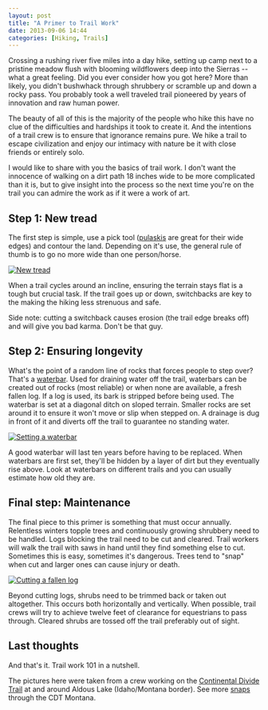 ```yaml
---
layout: post
title: "A Primer to Trail Work"
date: 2013-09-06 14:44
categories: [Hiking, Trails]
---
```


Crossing a rushing river five miles into a day hike, setting up camp next to a pristine meadow flush with blooming wildflowers deep into the Sierras -- what a great feeling. Did you ever consider how you got here? More than likely, you didn't bushwhack through shrubbery or scramble up and down a rocky pass. You probably took a well traveled trail pioneered by years of innovation and raw human power.

The beauty of all of this is the majority of the people who hike this have no clue of the difficulties and hardships it took to create it. And the intentions of a trail crew is to ensure that ignorance remains pure. We hike a trail to escape civilization and enjoy our intimacy with nature be it with close friends or entirely solo.

I would like to share with you the basics of trail work. I don't want the innocence of walking on a dirt path 18 inches wide to be more complicated than it is, but to give insight into the process so the next time you're on the trail you can admire the work as if it were a work of art.


## Step 1: New tread

The first step is simple, use a pick tool ([pulaskis][1] are great for their wide edges) and contour the land. Depending on it's use, the general rule of thumb is to go no more wide than one person/horse.

[![New tread](http://farm6.staticflickr.com/5522/9235104525_7f5cc9571a.jpg "New tread")](http://www.flickr.com/photos/95201160@N04/9235104525/in/set-72157634544027816)

When a trail cycles around an incline, ensuring the terrain stays flat is a tough but crucial task. If the trail goes up or down, switchbacks are key to the making the hiking less strenuous and safe.

Side note: cutting a switchback causes erosion (the trail edge breaks off) and will give you bad karma. Don't be that guy.

## Step 2: Ensuring longevity

What's the point of a random line of rocks that forces people to step over? That's a [waterbar][2]. Used for draining water off the trail, waterbars can be created out of rocks (most reliable) or when none are available, a fresh fallen log. If a log is used, its bark is stripped before being used. The waterbar is set at a diagonal ditch on sloped terrain. Smaller rocks are set around it to ensure it won't move or slip when stepped on. A drainage is dug in front of it and diverts off the trail to guarantee no standing water.

[![Setting a waterbar](http://farm3.staticflickr.com/2814/9237872812_3731505ab9.jpg "Setting a waterbar")](http://www.flickr.com/photos/95201160@N04/9237872812/in/set-72157634544027816)

A good waterbar will last ten years before having to be replaced. When waterbars are first set, they'll be hidden by a layer of dirt but they eventually rise above. Look at waterbars on different trails and you can usually estimate how old they are.

## Final step: Maintenance

The final piece to this primer is something that must occur annually. Relentless winters topple trees and continuously growing shrubbery need to be handled. Logs blocking the trail need to be cut and cleared. Trail workers will walk the trail with saws in hand until they find something else to cut. Sometimes this is easy, sometimes it's dangerous. Trees tend to "snap" when cut and larger ones can cause injury or death.

[![Cutting a fallen log](http://farm3.staticflickr.com/2888/9235099455_5c7d5e6631.jpg "Cutting a fallen log")](http://www.flickr.com/photos/95201160@N04/9235099455/in/set-72157634544027816)

Beyond cutting logs, shrubs need to be trimmed back or taken out altogether. This occurs both horizontally and vertically. When possible, trail crews will try to achieve twelve feet of clearance for equestrians to pass through. Cleared shrubs are tossed off the trail preferably out of sight.

## Last thoughts

And that's it. Trail work 101 in a nutshell.

The pictures here were taken from a crew working on the [Continental Divide Trail][3] at and around Aldous Lake (Idaho/Montana border). See more [snaps][4] through the CDT Montana.

[1]: http://en.wikipedia.org/wiki/Pulaski_(tool) "Pulaski"
[2]: http://en.wikipedia.org/wiki/Waterbar "Waterbar"
[3]: http://en.wikipedia.org/wiki/Continental_Divide_Trail "Continental Divide Trail"
[4]: https://www.facebook.com/media/set/?set=a.401804726596411.1073741828.226869627423256&type=3 "CDT Facebook pictures"
